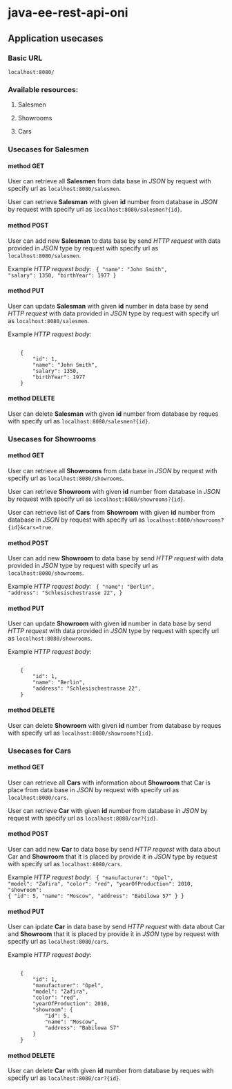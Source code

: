 # java-ee-rest-api-oni

## Application usecases

### Basic URL

``localhost:8080/``

### Available resources:

<ol>
  <li><p>Salesmen</p></li>
  <li><p>Showrooms</p></li>
  <li><p>Cars</p></li>
</ol>

### Usecases for Salesmen

#### method GET

User can retrieve all <b>Salesmen</b> from data base in *JSON* by request with specify url as ``localhost:8080/salesmen``.

User can retrieve <b>Salesman</b> with given <b>id</b> number from database in *JSON* by request with specify url as ``localhost:8080/salesmen?{id}``.

#### method POST

User can add new <b>Salesman</b> to data base by send *HTTP request* with data provided in *JSON* type by request with specify url as ``localhost:8080/salesmen``.

Example *HTTP request body*:
<code>
      {
        "name": "John Smith",
        "salary": 1350,
        "birthYear": 1977
    }
</code>

#### method PUT

User can update <b>Salesman</b> with given <b>id</b> number in data base by send *HTTP request* with data provided in *JSON* type by request with specify url as ``localhost:8080/salesmen``.

Example *HTTP request body*:

<code>
    {
        "id": 1,
        "name": "John Smith",
        "salary": 1350,
        "birthYear": 1977
    }
</code>

#### method DELETE

User can delete <b>Salesman</b> with given <b>id</b> number from database by reques with specify url as ``localhost:8080/salesmen?{id}``.

### Usecases for Showrooms

#### method GET

User can retrieve all <b>Showrooms</b> from data base in *JSON* by request with specify url as ``localhost:8080/showrooms``.

User can retrieve <b>Showroom</b> with given <b>id</b> number from database in *JSON* by request with specify url as ``localhost:8080/showrooms?{id}``.

User can retrieve list of <b>Cars</b> from <b>Showroom</b> with given <b>id</b> number from database in *JSON* by request with specify url as ``localhost:8080/showrooms?{id}&cars=true``.

#### method POST

User can add new <b>Showroom</b> to data base by send *HTTP request* with data provided in *JSON* type by request with specify url as ``localhost:8080/showrooms``.

Example *HTTP request body*:
<code>
    {
        "name": "Berlin",
        "address": "Schlesischestrasse 22",
    }
</code>

#### method PUT

User can update <b>Showroom</b> with given <b>id</b> number in data base by send *HTTP request* with data provided in *JSON* type by request with specify url as ``localhost:8080/showrooms``.

Example *HTTP request body*:

<code>
    {
        "id": 1,
        "name": "Berlin",
        "address": "Schlesischestrasse 22",
    }
</code>

#### method DELETE

User can delete <b>Showroom</b> with given <b>id</b> number from database by reques with specify url as ``localhost:8080/showrooms?{id}``.

### Usecases for Cars

#### method GET

User can retrieve all <b>Cars</b> with information about <b>Showroom</b> that Car is place from data base in *JSON* by request with specify url as ``localhost:8080/cars``.

User can retrieve <b>Car</b> with given <b>id</b> number from database in *JSON* by request with specify url as ``localhost:8080/car?{id}``.

#### method POST

User can add new <b>Car</b> to data base by send *HTTP request* with data about Car and <b>Showroom</b> that it is placed by provide it in *JSON* type by request with specify url as ``localhost:8080/cars``.

Example *HTTP request body*:
<code>
    {
        "manufacturer": "Opel",
        "model": "Zafira",
        "color": "red",
        "yearOfProduction": 2010,
        "showroom": {
            "id": 5,
            "name": "Moscow",
            "address": "Babilowa 57"
        }
    }
</code>

#### method PUT

User can ipdate <b>Car</b> in data base by send *HTTP request* with data about Car and <b>Showroom</b> that it is placed by provide it in *JSON* type by request with specify url as ``localhost:8080/cars``.

Example *HTTP request body*:

<code>
    {
        "id": 1,
        "manufacturer": "Opel",
        "model": "Zafira",
        "color": "red",
        "yearOfProduction": 2010,
        "showroom": {
            "id": 5,
            "name": "Moscow",
            "address": "Babilowa 57"
        }
    }
</code>

#### method DELETE

User can delete <b>Car</b> with given <b>id</b> number from database by reques with specify url as ``localhost:8080/car?{id}``.
